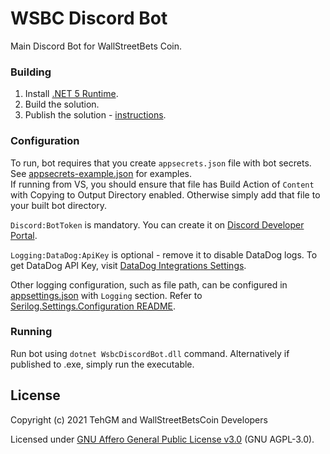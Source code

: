 # WSBC Discord Bot
Main Discord Bot for WallStreetBets Coin.

### Building
1. Install [.NET 5 Runtime](https://dotnet.microsoft.com/download/dotnet/5.0).
2. Build the solution.
3. Publish the solution - [instructions](https://docs.microsoft.com/en-gb/dotnet/core/tutorials/publishing-with-visual-studio).

### Configuration
To run, bot requires that you create `appsecrets.json` file with bot secrets. See [appsecrets-example.json](WSBC.DiscordBot/appsecrets-example.json) for examples.  
If running from VS, you should ensure that file has Build Action of `Content` with Copying to Output Directory enabled. Otherwise simply add that file to your built bot directory.

`Discord:BotToken` is mandatory. You can create it on [Discord Developer Portal](https://discord.com/developers/applications/).

`Logging:DataDog:ApiKey` is optional - remove it to disable DataDog logs. To get DataDog API Key, visit [DataDog Integrations Settings](https://app.datadoghq.com/account/settings#api).

Other logging configuration, such as file path, can be configured in [appsettings.json](WSBC.DiscordBot/appsettings.json) with `Logging` section. Refer to [Serilog.Settings.Configuration README](https://github.com/serilog/serilog-settings-configuration#serilogsettingsconfiguration--).

### Running
Run bot using `dotnet WsbcDiscordBot.dll` command. Alternatively if published to .exe, simply run the executable.

## License
Copyright (c) 2021 TehGM and WallStreetBetsCoin Developers

Licensed under [GNU Affero General Public License v3.0](LICENSE) (GNU AGPL-3.0).